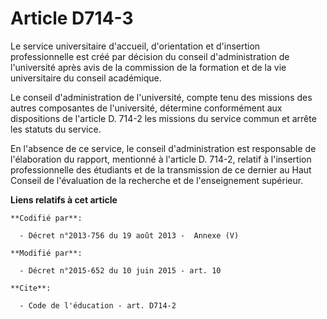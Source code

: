 # Article D714-3

Le service universitaire d'accueil, d'orientation et d'insertion professionnelle est créé par décision du conseil
d'administration de l'université après avis de la commission de la formation et de la vie universitaire du conseil
académique. 

Le conseil d'administration de l'université, compte tenu des missions des autres composantes de l'université, détermine
conformément aux dispositions de l'article D. 714-2 les missions du service commun et arrête les statuts du service. 

En l'absence de ce service, le conseil d'administration est responsable de l'élaboration du rapport, mentionné à l'article D.
714-2, relatif à l'insertion professionnelle des étudiants et de la transmission de ce dernier au Haut Conseil de
l'évaluation de la recherche et de l'enseignement supérieur.

**Liens relatifs à cet article**

	**Codifié par**:

	  - Décret n°2013-756 du 19 août 2013 -  Annexe (V)

	**Modifié par**:

	  - Décret n°2015-652 du 10 juin 2015 - art. 10

	**Cite**:

	  - Code de l'éducation - art. D714-2
